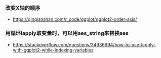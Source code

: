 ### 改变X轴的顺序
- https://qinqianshan.com/r_code/ggplot/ggplot2-order-axis/

### 用循环lapply取变量时，可以用aes_string来替换aes
- https://stackoverflow.com/questions/34936994/how-to-use-lapply-with-ggplot2-while-indexing-variables
